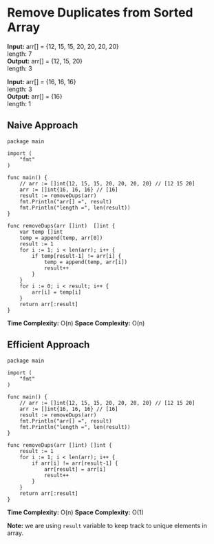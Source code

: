 # Remove Duplicates from Sorted Array

**Input:** arr[] = {12, 15, 15, 20, 20, 20, 20} </br>
length: 7 </br>
**Output:** arr[] = {12, 15, 20} </br>
length: 3

**Input:** arr[] = {16, 16, 16} </br>
length: 3 </br>
**Output:** arr[] = {16} </br>
length: 1

## Naive Approach

```
package main

import (
	"fmt"
)

func main() {
	// arr := []int{12, 15, 15, 20, 20, 20, 20} // [12 15 20]
	arr := []int{16, 16, 16} // [16]
	result := removeDups(arr)
	fmt.Println("arr[] =", result)
	fmt.Println("length =", len(result))
}

func removeDups(arr []int)  []int {
	var temp []int
	temp = append(temp, arr[0])
	result := 1
	for i := 1; i < len(arr); i++ {
		if temp[result-1] != arr[i] {
			temp = append(temp, arr[i])
			result++
		}
	}
	for i := 0; i < result; i++ {
		arr[i] = temp[i]
	}
	return arr[:result]
}
```

**Time Complexity:** O(n)
**Space Complexity:** O(n)

## Efficient Approach

```
package main

import (
	"fmt"
)

func main() {
	// arr := []int{12, 15, 15, 20, 20, 20, 20} // [12 15 20]
	arr := []int{16, 16, 16} // [16]
	result := removeDups(arr)
	fmt.Println("arr[] =", result)
	fmt.Println("length =", len(result))
}

func removeDups(arr []int) []int {
	result := 1
	for i := 1; i < len(arr); i++ {
		if arr[i] != arr[result-1] {
			arr[result] = arr[i]
			result++
		}
	}
	return arr[:result]
}
```

**Time Complexity:** O(n)
**Space Complexity:** O(1)

**Note:** we are using `result` variable to keep track to unique elements in array.